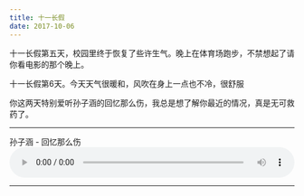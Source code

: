 ```yaml
---
title: 十一长假
date: 2017-10-06
---
```



十一长假第五天，校园里终于恢复了些许生气。晚上在体育场跑步，不禁想起了请你看电影的那个晚上。

十一长假第6天。今天天气很暖和，风吹在身上一点也不冷，很舒服

你这两天特别爱听孙子涵的回忆那么伤，我总是想了解你最近的情况，真是无可救药了。

---

孙子涵 - 回忆那么伤
<audio src="https://cn-twesix-static.oss-cn-beijing.aliyuncs.com/bynbyn/audio/%E5%AD%99%E5%AD%90%E6%B6%B5%20-%20%E5%9B%9E%E5%BF%86%E9%82%A3%E4%B9%88%E4%BC%A4.mp3" style="width: 100%;" controls></audio>

---

